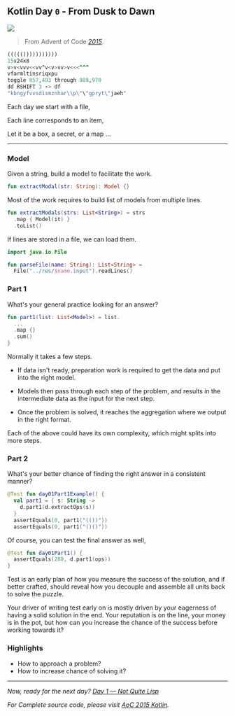 ## Kotlin Day `0` - From Dusk to Dawn

![](https://miro.medium.com/max/1400/1*Aa1rE57N8hbNHMnfOVQyCQ.jpeg)

> From Advent of Code [*2015*](https://adventofcode.com/2015). 



```fortran
((((()))))))))))
15x24x8
v>v<vvv<<vv^v<v>vv>v<<<^^^
vfarmltinsriqxpu
toggle 857,493 through 989,970
dd RSHIFT 3 -> df
"kbngyfvvsdismznhar\\p\"\"gpryt\"jaeh"
```



Each day we start with a file, 

Each line corresponds to an item, 

Let it be a box, a secret, or a map ...

---

### Model

Given a string, build a model to facilitate the work.

```kotlin
fun extractModal(str: String): Model {}
```

Most of the work requires to build list of models from multiple lines.

```kotlin
fun extractModals(strs: List<String>) = strs
  .map { Model(it) }
  .toList()
```

If lines are stored in a file, we can load them.

```kotlin
import java.io.File

fun parseFile(name: String): List<String> =
  File("../res/$name.input").readLines()

```

### Part 1

What's your general practice looking for an answer? 

```kotlin
fun part1(list: List<Model>) = list.
  ...           
  .map {}
  .sum()                     
}
```

Normally it takes a few steps.

- If data isn't ready, preparation work is required to get the data and put into the right model.

- Models then pass through each step of the problem, and results in the intermediate data as the input for the next step. 

- Once the problem is solved, it reaches the aggregation where we output in the right format. 

Each of the above could have its own complexity,  which might splits into more steps. 


### Part 2

What's your better chance of finding the right answer in a consistent manner?

```kotlin
@Test fun day01Part1Example() {
  val part1 = { s: String -> 
    d.part1(d.extractOps(s)) 
  }
  assertEquals(0, part1("(())"))
  assertEquals(0, part1("()()"))
```

Of course, you can test the final answer as well,

```kotlin
@Test fun day01Part1() {
  assertEquals(280, d.part1(ops))
}
```

Test is an early plan of how you measure the success of the solution, and if better crafted, should reveal how you decouple and assemble all units back to solve the puzzle.

Your driver of writing test early on is mostly driven by your eagerness of having a solid solution in the end. Your reputation is on the line, your money is in the pot, but how can you increase the chance of the success before working towards it? 

### Highlights

- How to approach a problem?
- How to increase chance of solving it?

---

*Now, ready for the next day?* [*Day 1 — Not Quite Lisp*](https://medium.com/@windmaomao/kotlin-day-1-up-and-down-38885a5fc2b1)

*For Complete source code, please visit* [*AoC 2015 Kotlin*](https://github.com/windmaomao/adventofcode/tree/master/2015/kt/src/test/kotlin/org/adventofcode)*.*